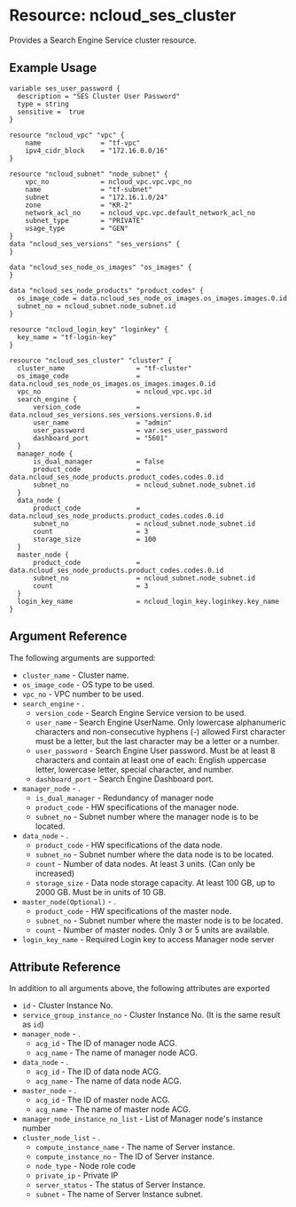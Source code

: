# Resource: ncloud_ses_cluster

Provides a Search Engine Service cluster resource.

## Example Usage

``` hcl
variable ses_user_password {
  description = "SES Cluster User Password"
  type = string
  sensitive =  true
}

resource "ncloud_vpc" "vpc" {
	name               = "tf-vpc"
	ipv4_cidr_block    = "172.16.0.0/16"
}

resource "ncloud_subnet" "node_subnet" {
	vpc_no             = ncloud_vpc.vpc.vpc_no
	name               = "tf-subnet"
	subnet             = "172.16.1.0/24"
	zone               = "KR-2"
	network_acl_no     = ncloud_vpc.vpc.default_network_acl_no
	subnet_type        = "PRIVATE"
	usage_type         = "GEN"
}
data "ncloud_ses_versions" "ses_versions" {
}

data "ncloud_ses_node_os_images" "os_images" {
}

data "ncloud_ses_node_products" "product_codes" {
  os_image_code = data.ncloud_ses_node_os_images.os_images.images.0.id
  subnet_no = ncloud_subnet.node_subnet.id
}

resource "ncloud_login_key" "loginkey" {
  key_name = "tf-login-key"
}

resource "ncloud_ses_cluster" "cluster" {
  cluster_name                  = "tf-cluster"
  os_image_code                 = data.ncloud_ses_node_os_images.os_images.images.0.id
  vpc_no                        = ncloud_vpc.vpc.id
  search_engine {
	  version_code    			= data.ncloud_ses_versions.ses_versions.versions.0.id
	  user_name       			= "admin"
	  user_password   			= var.ses_user_password
	  dashboard_port            = "5601"
  }
  manager_node {  
	  is_dual_manager           = false
	  product_code     			= data.ncloud_ses_node_products.product_codes.codes.0.id
	  subnet_no        			= ncloud_subnet.node_subnet.id
  }
  data_node {
	  product_code       		= data.ncloud_ses_node_products.product_codes.codes.0.id
	  subnet_no           		= ncloud_subnet.node_subnet.id
	  count            		    = 3
	  storage_size        		= 100
  }
  master_node {
	  product_code       		= data.ncloud_ses_node_products.product_codes.codes.0.id
	  subnet_no           		= ncloud_subnet.node_subnet.id
	  count            		    = 3
  }
  login_key_name                = ncloud_login_key.loginkey.key_name
}
```

## Argument Reference
The following arguments are supported:

* `cluster_name` - Cluster name.
* `os_image_code` -  OS type to be used.
* `vpc_no` - VPC number to be used.
* `search_engine` - .
    * `version_code` - Search Engine Service version to be used.
    * `user_name` - Search Engine UserName. Only lowercase alphanumeric characters and non-consecutive hyphens (-) allowed First character must be a letter, but the last character may be a letter or a number.
    * `user_password` - Search Engine User password. Must be at least 8 characters and contain at least one of each: English uppercase letter, lowercase letter, special character, and number.
    * `dashboard_port` - Search Engine Dashboard port.
* `manager_node` - .
    * `is_dual_manager` - Redundancy of manager node
    * `product_code` - HW specifications of the manager node.
    * `subnet_no` - Subnet number where the manager node is to be located.
* `data_node` - .
    * `product_code` - HW specifications of the data node.
    * `subnet_no` - Subnet number where the data node is to be located.
    * `count` - Number of data nodes. At least 3 units. (Can only be increased)
    * `storage_size` - Data node storage capacity. At least 100 GB, up to 2000 GB. Must be in units of 10 GB.
* `master_node(Optional)` - .
    * `product_code` - HW specifications of the master node.
    * `subnet_no` - Subnet number where the master node is to be located.
    * `count` - Number of master nodes. Only 3 or 5 units are available.
* `login_key_name` - Required Login key to access Manager node server

## Attribute Reference
In addition to all arguments above, the following attributes are exported

* `id` - Cluster Instance No.
* `service_group_instance_no` - Cluster Instance No. (It is the same result as `id`)
* `manager_node` - .
  * `acg_id` - The ID of manager node ACG.
  * `acg_name` - The name of manager node ACG. 
* `data_node` - .
  * `acg_id` - The ID of data node ACG.
  * `acg_name` - The name of data node ACG.
* `master_node` - .
  * `acg_id` - The ID of master node ACG.
  * `acg_name` - The name of master node ACG.
* `manager_node_instance_no_list` - List of Manager node's instance number
* `cluster_node_list` - .
  * `compute_instance_name` - The name of Server instance.
  * `compute_instance_no`   - The ID of Server instance.
  * `node_type`             - Node role code
  * `private_ip`            - Private IP
  * `server_status`         - The status of Server Instance.
  * `subnet`                - The name of Server Instance subnet.
